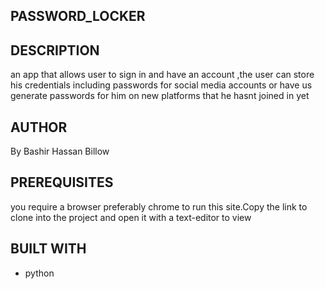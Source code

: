## PASSWORD_LOCKER
## DESCRIPTION
an app that allows user to sign in and have an account ,the user can store his credentials including passwords for social media accounts or have us generate passwords for him on new platforms that he hasnt joined in yet
## AUTHOR
By Bashir Hassan Billow
## PREREQUISITES
you require a browser preferably chrome to run this site.Copy the link to clone into the project and open it with a text-editor to view
## BUILT WITH
- python
